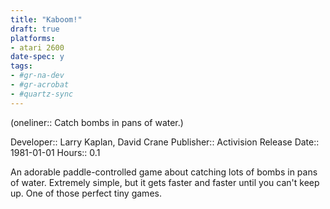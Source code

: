 ```yaml
---
title: "Kaboom!"
draft: true
platforms:
- atari 2600
date-spec: y
tags:
- #gr-na-dev 
- #gr-acrobat 
- #quartz-sync
---
```


(oneliner:: Catch bombs in pans of water.)

Developer:: Larry Kaplan, David Crane
Publisher:: Activision
Release Date:: 1981-01-01
Hours:: 0.1

An adorable paddle-controlled game about catching lots of bombs in pans of water. Extremely simple, but it gets faster and faster until you can't keep up. One of those perfect tiny games.